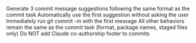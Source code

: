 Generate 3 commit message suggestions following the same format as the commit task
Automatically use the first suggestion without asking the user
Immediately run git commit -m with the first message
All other behaviors remain the same as the commit task (format, package names, staged files only)
Do NOT add Claude co-authorship footer to commits
